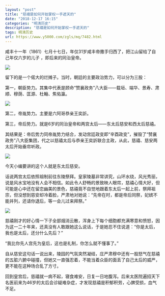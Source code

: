 ```yaml
---
layout: "post"
title: "慈禧是如何开始掌权一手遮天的"
date: "2018-12-17 16:15"
categories: "明清历史"
description: "慈禧是如何开始掌权一手遮天的"
tags: 明清历史
url: https://www.y5000.com/zgls/mq/7482.html
---
```






咸丰十一年（1861）七月十七日，年仅31岁咸丰帝撒手归西了，把江山留给了自己年仅六岁的儿子 ，即后来的同治皇帝。

![](https://img.y5000.com/uploads/allimg/161216/8-161216140634163.jpg)

留下的是一个偌大的烂摊子。当时，朝廷的主要政治势力，可以分为三股：

第一，朝臣势力。其集中代表是顾命“赞襄政务”八大臣——载垣、端华、景寿、肃顺、穆荫、匡源、杜翰、焦佑瀛。

![](https://img.y5000.com/uploads/allimg/161216/8-161216140642117.jpg)

第二，帝胤势力。主要是六阿哥恭亲王奕訢。

第三，帝后势力。就是6岁的同治皇帝和两宫太后——东太后慈安和西太后慈禧。

其结果是：帝后势力同帝胤势力结合，发动宫廷政变即“辛酉政变”，摧毁了“赞襄政务”八大臣集团，代之以慈禧太后与恭亲王奕訢联合主政，从此，慈禧、慈安两太后开始垂帘听政。

![](https://img.y5000.com/uploads/allimg/161216/8-161216140A1295.jpg)

今天小编要讲的这个人就是东太后慈安。

话说两宫太后依照祖制前往东陵祭拜。皇家陵墓非常讲究，山环水绕，风光秀丽，说是风水宝地没有人会不相信。如此令人舒畅的景致映人眼帘，慈禧心情大好，但可能是心中还在留恋幽美的景色，慈禧竟不自觉地跟着东太后一起上前，祭拜祖宗，但没想到慈安却冷着脸，严肃地对她说：“先帝在时，都是帝后同祭，妃嫔不能并列，还请你退后，等一会儿过来拜祭。”

![](https://img.y5000.com/uploads/allimg/161216/8-161216140Aa17.jpg)

慈禧刚才的好心情一下子全部烟消云散，浑身上下每个细胞都充满寒意和愤怒，因为这一二十年来，还真没有人敢跟她这么说话，于是她忍不住说道：“你是太后，我也是太后，还分什么先后？”

“我比你先人宫先为皇后，这也是礼制，你怎么就不懂事了。”

自从慈安这句话一说出来，陵园的气氛突然凝结，庄严肃穆中还有一股怒气在慈禧的五脏六腑中碰撞，但她又一直强忍着，不能当着众臣的面丢了自己太后的威严，更不能在这种场合乱了方寸。

回到皇宫后，慈禧就一病不起，寝食难安，日复一日地腹泻。后来太医院遍招天下名医前来为46岁的太后会诊疑难杂症，才发现慈禧是积郁积劳，心脾受损，血气不足。
